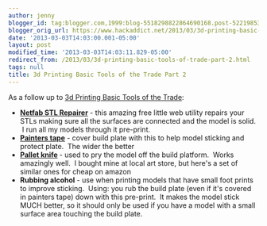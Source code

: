 ```yaml
---
author: jenny
blogger_id: tag:blogger.com,1999:blog-5518298822864690168.post-5221985385492616296
blogger_orig_url: https://www.hackaddict.net/2013/03/3d-printing-basic-tools-of-trade-part-2.html
date: '2013-03-03T14:03:00.001-05:00'
layout: post
modified_time: '2013-03-03T14:03:11.829-05:00'
redirect_from: /2013/03/3d-printing-basic-tools-of-trade-part-2.html
tags: null
title: 3d Printing Basic Tools of the Trade Part 2
---
```


As a follow up to <a href="/2013/02/3d-printing-basic-tools-of-trade.html">3d Printing Basic Tools of the Trade</a>:

 

<ul>
   
<li><b><a href="http://cloud.netfabb.com/">Netfab STL Repairer</a></b> - this amazing free little web utility repairs your STLs making sure all the surfaces are connected and the model is solid.  I run all my models through it pre-print.  </li>

   
<li><a href="http://www.amazon.com/3M-ScotchBlue-Painters-3-Inch-1-Roll/dp/B001EJMS4M"><b>Painters tape</b></a> - cover build plate with this to help model sticking and protect plate.  The wider the better  </li>

   
<li><b><a href="http://www.amazon.com/Stainless-Steel-Painting-Knife-5-Piece/dp/B000YQ87B4">Pallet knife</a> </b>- used to pry the model off the build platform.  Works amazingly well.  I bought mine at local art store, but here's a set of similar ones for cheap on amazon  </li>

   
<li><b>Rubbing alcohol</b> - use when printing models that have small foot prints to improve sticking.  Using: you rub the build plate (even if it's covered in painters tape) down with this pre-print.  It makes the model stick MUCH better, so it should only be used if you have a model with a small surface area touching the build plate. </li>

</ul>
